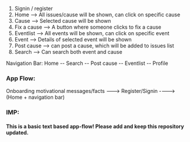 1. Signin / register
2. Home --> All issues/cause will be shown, can click on specific cause
3. Cause --> Selected cause will be shown
4. Fix a cause --> A button where someone clicks to fix a cause
5. Eventlist --> All events will be shown, can click on specific event
6. Event --> Details of selected event will be shown
7. Post cause --> can post a cause, which will be added to issues list
8. Search --> Can search both event and cause


Navigation Bar: Home  -- Search -- Post cause -- Eventlist -- Profile

### App Flow:

Onboarding motivational messages/facts ---> Register/Signin ----> (Home + navigation bar)


### IMP: 
#### This is a basic text based app-flow! Please add and keep this repository updated.
